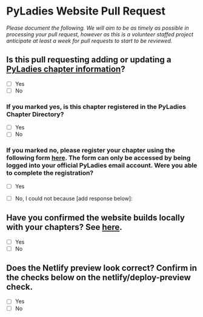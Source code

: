 <!--
Please document the following for your pull request.
-->

# PyLadies Website Pull Request
_Please document the following. We will aim to be as timely as possible in processing your pull request, however as this is a volunteer staffed project anticipate at least a week for pull requests to start to be reviewed._ 

## Is this pull requesting adding or updating a [PyLadies chapter information](https://github.com/pyladies/pyladies#to-add-a-new-pyladies-location)? 
<!--
Example of response:

Mark which one is correct.
-->

- [ ] Yes
- [ ] No

### If you marked yes, is this chapter registered in the PyLadies Chapter Directory?
<!--
Example of response:

Mark which one is correct.
-->

- [ ] Yes
- [ ] No

### If you marked no, please register your chapter using the following form [here](https://forms.gle/LYT6TzjgJ437Y4mr8). The form can only be accessed by being logged into your official PyLadies email account. Were you able to complete the registration?
<!--
Example of response:

Mark which one is correct. If `No` please detail why you cannot complete the registration.
-->

- [ ] Yes
- [ ] No, I could not because [add response below]:


## Have you confirmed the website builds locally with your chapters? See [here](https://github.com/pyladies/pyladies/netlify-website-template/README.md).
<!--
Example of response:

Mark which one is correct. Include a screen shot confirming the website builds with your changes.
-->

- [ ] Yes
- [ ] No

## Does the Netlify preview look correct? Confirm in the checks below on the netlify/deploy-preview check.
<!--
Example of response:

Mark which one is correct. Include a screen shot confirming the website builds with your changes.
-->

- [ ] Yes
- [ ] No

<!--
Add any other team you think should be subscribed to this issue

/cc your team
-->
